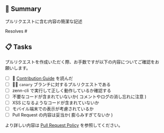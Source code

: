## :bookmark_tabs: Summary

プルリクエストに含む内容の簡潔な記述

Resolves #<issue-url>

## :clipboard: Tasks

プルリクエストを作成いただく際、お手数ですが以下の内容についてご確認をお願いします。

- [ ] :book: [Contribution Guide](https://github.com/zenn-dev/zenn-editor/blob/main/CONTRIBUTING.md) を読んだ
- [ ] :woman_technologist: `canary` ブランチに対するプルリクエストである
- [ ] zenn-cli で実行して正しく動作しているか確認する
- [ ] 不要なコードが含まれていないか( コメントやログの消し忘れに注意 )
- [ ] XSS になるようなコードが含まれていないか
- [ ] モバイル端末での表示が考慮されているか
- [ ] Pull Request の内容は妥当か( 膨らみすぎてないか )

より詳しい内容は [Pull Request Policy](https://github.com/zenn-dev/zenn-editor/tree/canary/docs/pull_request_policy.md) を参照してください。
